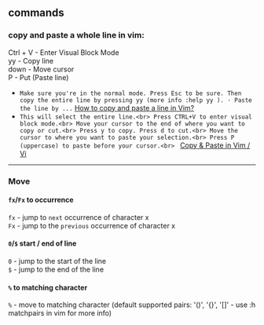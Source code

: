 ## commands<br>
### copy and paste a whole line in vim:<br>
Ctrl + V - Enter Visual Block Mode<br>
yy       - Copy line<br>
down     - Move cursor<br>
P        - Put (Paste line)


- `Make sure you're in the normal mode. Press Esc to be sure. Then copy the entire line by pressing yy (more info :help yy ). · Paste the line by ...` [How to copy and paste a line in Vim?](https://www.vimfromscratch.com/articles/how-to-copy-and-paste-a-line-in-vim)<br>
- `This will select the entire line.<br>
Press CTRL+V to enter visual block mode.<br>
Move your cursor to the end of where you want to copy or cut.<br>
Press y to copy. Press d to cut.<br>
Move the cursor to where you want to paste your selection.<br>
Press P (uppercase) to paste before your cursor.<br>
` [Copy & Paste in Vim / Vi](https://www.warp.dev/terminus/vim-copy-paste)

-------------------------------------------

### Move<br>
#### `fx`/`Fx` to occurrence<br>
`fx` - jump to `next` occurrence of character x<br>
`Fx` - jump to the `previous` occurrence of character x

#### `0`/`$` start / end of line<br>
`0` - jump to the start of the line<br>
`$` - jump to the end of the line

#### `%` to matching character<br>
`%` - move to matching character (default supported pairs: '()', '{}', '[]' - use :h matchpairs in vim for more info)
